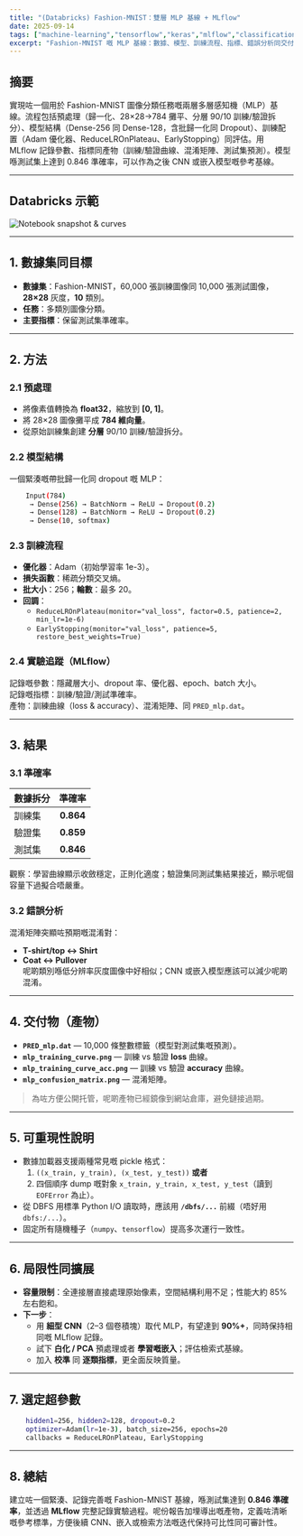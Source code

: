```yaml
---
title: "(Databricks) Fashion-MNIST：雙層 MLP 基線 + MLflow"
date: 2025-09-14
tags: ["machine-learning","tensorflow","keras","mlflow","classification","mnist"]
excerpt: "Fashion-MNIST 嘅 MLP 基線：數據、模型、訓練流程、指標、錯誤分析同交付物。"
---
```


## 摘要
實現咗一個用於 Fashion-MNIST 圖像分類任務嘅兩層多層感知機（MLP）基線。流程包括預處理（歸一化、28×28→784 攤平、分層 90/10 訓練/驗證拆分）、模型結構（Dense-256 同 Dense-128，含批歸一化同 Dropout）、訓練配置（Adam 優化器、ReduceLROnPlateau、EarlyStopping）同評估。用 MLflow 記錄參數、指標同產物（訓練/驗證曲線、混淆矩陣、測試集預測）。模型喺測試集上達到 0.846 準確率，可以作為之後 CNN 或嵌入模型嘅參考基線。

---

## Databricks 示範

![Notebook snapshot & curves](/images/projects/project4/1.png)

---

## 1. 數據集同目標
- **數據集**：Fashion-MNIST，60,000 張訓練圖像同 10,000 張測試圖像，**28×28** 灰度，**10** 類別。  
- **任務**：多類別圖像分類。  
- **主要指標**：保留測試集準確率。

---

## 2. 方法

### 2.1 預處理
- 將像素值轉換為 **float32**，縮放到 **[0, 1]**。  
- 將 28×28 圖像攤平成 **784 維向量**。  
- 從原始訓練集創建 **分層** 90/10 訓練/驗證拆分。

### 2.2 模型結構
一個緊湊嘅帶批歸一化同 dropout 嘅 MLP：
```bash  
    Input(784)
     → Dense(256) → BatchNorm → ReLU → Dropout(0.2)
     → Dense(128) → BatchNorm → ReLU → Dropout(0.2)
     → Dense(10, softmax)
```

### 2.3 訓練流程
- **優化器**：Adam（初始學習率 1e-3）。  
- **損失函數**：稀疏分類交叉熵。  
- **批大小**：256；**輪數**：最多 20。  
- **回調**：  
    - `ReduceLROnPlateau(monitor="val_loss", factor=0.5, patience=2, min_lr=1e-6)`  
    - `EarlyStopping(monitor="val_loss", patience=5, restore_best_weights=True)`

### 2.4 實驗追蹤（MLflow）
記錄嘅參數：隱藏層大小、dropout 率、優化器、epoch、batch 大小。  
記錄嘅指標：訓練/驗證/測試準確率。  
產物：訓練曲線（loss & accuracy）、混淆矩陣、同 `PRED_mlp.dat`。

---

## 3. 結果

### 3.1 準確率
| 數據拆分 | 準確率 |
|:--|:--:|
| 訓練集 | **0.864** |
| 驗證集 | **0.859** |
| 測試集 | **0.846** |

觀察：學習曲線顯示收斂穩定，正則化適度；驗證集同測試集結果接近，顯示呢個容量下過擬合唔嚴重。

### 3.2 錯誤分析
混淆矩陣突顯咗預期嘅混淆對：
- **T-shirt/top ↔ Shirt**
- **Coat ↔ Pullover**  
呢啲類別喺低分辨率灰度圖像中好相似；CNN 或嵌入模型應該可以減少呢啲混淆。

---

## 4. 交付物（產物）
- **`PRED_mlp.dat`** — 10,000 條整數標籤（模型對測試集嘅預測）。  
- **`mlp_training_curve.png`** — 訓練 vs 驗證 **loss** 曲線。  
- **`mlp_training_curve_acc.png`** — 訓練 vs 驗證 **accuracy** 曲線。  
- **`mlp_confusion_matrix.png`** — 混淆矩陣。  

> 為咗方便公開托管，呢啲產物已經鏡像到網站倉庫，避免鏈接過期。

---

## 5. 可重現性說明
- 數據加載器支援兩種常見嘅 pickle 格式：  
  1) `((x_train, y_train), (x_test, y_test))` **或者**  
  2) 四個順序 dump 嘅對象 `x_train, y_train, x_test, y_test`（讀到 `EOFError` 為止）。  
- 從 DBFS 用標準 Python I/O 讀取時，應該用 **`/dbfs/...`** 前綴（唔好用 `dbfs:/...`）。  
- 固定所有隨機種子（`numpy`、`tensorflow`）提高多次運行一致性。

---

## 6. 局限性同擴展
- **容量限制**：全連接層直接處理原始像素，空間結構利用不足；性能大約 85% 左右飽和。  
- **下一步**：  
  - 用 **細型 CNN**（2–3 個卷積塊）取代 MLP，有望達到 **90%+**，同時保持相同嘅 MLflow 記錄。  
  - 試下 **白化 / PCA** 預處理或者 **學習嘅嵌入**；評估檢索式基線。  
  - 加入 **校準** 同 **逐類指標**，更全面反映質量。

---

## 7. 選定超參數
```bash 
    hidden1=256, hidden2=128, dropout=0.2
    optimizer=Adam(lr=1e-3), batch_size=256, epochs=20
    callbacks = ReduceLROnPlateau, EarlyStopping
```

---

## 8. 總結
建立咗一個緊湊、記錄完善嘅 Fashion-MNIST 基線，喺測試集達到 **0.846 準確率**，並透過 **MLflow** 完整記錄實驗過程。呢份報告加埋導出嘅產物，定義咗清晰嘅參考標準，方便後續 CNN、嵌入或檢索方法嘅迭代保持可比性同可審計性。

